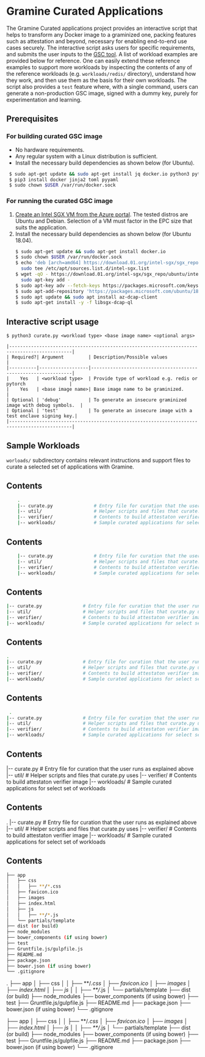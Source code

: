 # Gramine Curated Applications

The Gramine Curated applications project provides an interactive script that helps to transform any
Docker image to a graminized one, packing features such as attestation and beyond, necessary for
enabling end-to-end use cases securely. The interactive script asks users for specific
requirements, and submits the user inputs to the [GSC tool](https://github.com/gramineproject/gsc).
A list of workload examples are provided below for reference. One can easily extend these reference
examples to support more workloads by inspecting the contents of any of the reference workloads
(e.g. `workloads/redis/` directory), understand how they work, and then use them as the basis for
 their own workloads. The script also provides a `test` feature where, with a single command, users
can generate a non-production GSC image, signed with a dummy key, purely for experimentation and
learning.

## Prerequisites

### For building curated GSC image
- No hardware requirements.
- Any regular system with a Linux distribution is sufficient.
- Install the necessary build dependencies as shown below (for Ubuntu).
```sh
 $ sudo apt-get update && sudo apt-get install jq docker.io python3 python3-pip
 $ pip3 install docker jinja2 toml pyyaml
 $ sudo chown $USER /var/run/docker.sock
```

### For running the curated GSC image
1. [Create an Intel SGX VM from the Azure portal](https://learn.microsoft.com/en-us/azure/confidential-computing/quick-create-portal).
   The tested distros are Ubuntu and Debian. Selection of a VM must factor in the EPC size that
   suits the application.
2. Install the necessary build dependencies as shown below (for Ubuntu 18.04).
   ```sh
   $ sudo apt-get update && sudo apt-get install docker.io
   $ sudo chown $USER /var/run/docker.sock
   $ echo 'deb [arch=amd64] https://download.01.org/intel-sgx/sgx_repo/ubuntu bionic main' |
     sudo tee /etc/apt/sources.list.d/intel-sgx.list
   $ wget -qO - https://download.01.org/intel-sgx/sgx_repo/ubuntu/intel-sgx-deb.key |
     sudo apt-key add -
   $ sudo apt-key adv --fetch-keys https://packages.microsoft.com/keys/microsoft.asc
   $ sudo apt-add-repository 'https://packages.microsoft.com/ubuntu/18.04/prod main'
   $ sudo apt update && sudo apt install az-dcap-client
   $ sudo apt-get install -y -f libsgx-dcap-ql
   ```

## Interactive script usage
`$ python3 curate.py <workload type> <base image name> <optional args>`

    |---------------------------------------------------------------------------------------------|
    | Required?| Argument         | Description/Possible values                                   |
    |----------|------------------|---------------------------------------------------------------|
    |    Yes   | <workload type>  | Provide type of workload e.g. redis or pytorch                |
    |    Yes   | <base image name>| Base image name to be graminized.                             |
    | Optional | 'debug'          | To generate an insecure graminized image with debug symbols.  |
    | Optional | 'test'           | To generate an insecure image with a test enclave signing key.|
    |---------------------------------------------------------------------------------------------|

## Sample Workloads
`worloads/` subdirectory contains relevant instructions and support files to curate a selected set of
applications with Gramine.

## Contents

```bash
    .
    |-- curate.py               # Entry file for curation that the user runs as explained above
    |-- util/                   # Helper scripts and files that curate.py uses
    |-- verifier/               # Contents to build attestaton verifier image
    |-- workloads/              # Sample curated applications for select set of workloads
```
## Contents

```bash
    |-- curate.py               # Entry file for curation that the user runs as explained above
    |-- util/                   # Helper scripts and files that curate.py uses
    |-- verifier/               # Contents to build attestaton verifier image
    |-- workloads/              # Sample curated applications for select set of workloads
```
## Contents

```bash
|-- curate.py               # Entry file for curation that the user runs as explained above
|-- util/                   # Helper scripts and files that curate.py uses
|-- verifier/               # Contents to build attestaton verifier image
|-- workloads/              # Sample curated applications for select set of workloads
```
## Contents

```bash
.
|-- curate.py               # Entry file for curation that the user runs as explained above
|-- util/                   # Helper scripts and files that curate.py uses
|-- verifier/               # Contents to build attestaton verifier image
|-- workloads/              # Sample curated applications for select set of workloads
```
## Contents

```bash
 .
|-- curate.py               # Entry file for curation that the user runs as explained above
|-- util/                   # Helper scripts and files that curate.py uses
|-- verifier/               # Contents to build attestaton verifier image
|-- workloads/              # Sample curated applications for select set of workloads
```
## Contents


|-- curate.py               # Entry file for curation that the user runs as explained above
|-- util/                   # Helper scripts and files that curate.py uses
|-- verifier/               # Contents to build attestaton verifier image
|-- workloads/              # Sample curated applications for select set of workloads

## Contents

.
|-- curate.py               # Entry file for curation that the user runs as explained above
|-- util/                   # Helper scripts and files that curate.py uses
|-- verifier/               # Contents to build attestaton verifier image
|-- workloads/              # Sample curated applications for select set of workloads


## Contents

```bash
├── app
│   ├── css
│   │   ├── **/*.css
│   ├── favicon.ico
│   ├── images
│   ├── index.html
│   ├── js
│   │   ├── **/*.js
│   └── partials/template
├── dist (or build)
├── node_modules
├── bower_components (if using bower)
├── test
├── Gruntfile.js/gulpfile.js
├── README.md
├── package.json
├── bower.json (if using bower)
└── .gitignore
```


.
├── app
│   ├── css
│   │   ├── **/*.css
│   ├── favicon.ico
│   ├── images
│   ├── index.html
│   ├── js
│   │   ├── **/*.js
│   └── partials/template
├── dist (or build)
├── node_modules
├── bower_components (if using bower)
├── test
├── Gruntfile.js/gulpfile.js
├── README.md
├── package.json
├── bower.json (if using bower)
└── .gitignore



├── app
│   ├── css
│   │   ├── **/*.css
│   ├── favicon.ico
│   ├── images
│   ├── index.html
│   ├── js
│   │   ├── **/*.js
│   └── partials/template
├── dist (or build)
├── node_modules
├── bower_components (if using bower)
├── test
├── Gruntfile.js/gulpfile.js
├── README.md
├── package.json
├── bower.json (if using bower)
└── .gitignore
